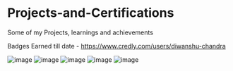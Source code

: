 # Projects-and-Certifications
Some of my Projects, learnings and achievements

Badges Earned till date - https://www.credly.com/users/diwanshu-chandra



![image](https://github.com/user-attachments/assets/64255c85-1d06-47d8-aa56-0bc333bfa98c)  ![image](https://github.com/user-attachments/assets/276b5286-313d-4871-84da-b90edf051e58)  ![image](https://github.com/user-attachments/assets/0d359c2d-21cf-4aa5-88d6-34c7424842ab)  ![image](https://github.com/user-attachments/assets/be73aa1c-3cdf-4728-8025-23c9529815f4)  ![image](https://github.com/user-attachments/assets/2176b5d0-e7a2-4c2a-991b-703a8fdfa017)




